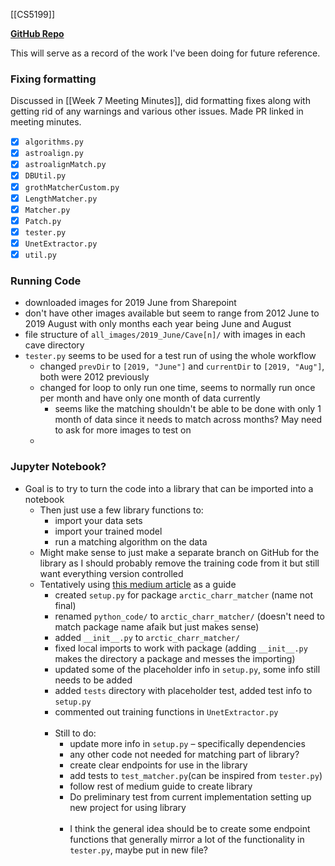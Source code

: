 [[CS5199]]

**[GitHub Repo](https://github.com/walker-herndon/arctic-charr-packaged)**

This will serve as a record of the work I've been doing for future reference.
### Fixing formatting
Discussed in [[Week 7 Meeting Minutes]], did formatting fixes along with getting rid of any warnings and various other issues. Made PR linked in meeting minutes.
- [x] `algorithms.py`
- [x] `astroalign.py`
- [x] `astroalignMatch.py`
- [x] `DBUtil.py`
- [x] `grothMatcherCustom.py`
- [x] `LengthMatcher.py`
- [x] `Matcher.py`
- [x] `Patch.py`
- [x] `tester.py`
- [x] `UnetExtractor.py`
- [x] `util.py`

### Running Code
- downloaded images for 2019 June from Sharepoint
- don't have other images available but seem to range from 2012 June to 2019 August with only months each year being June and August
- file structure of  `all_images/2019_June/Cave[n]/` with images in each cave directory
- `tester.py` seems to be used for a test run of using the whole workflow
	- changed `prevDir` to `[2019, "June"]` and `currentDir` to `[2019, "Aug"]`, both were 2012 previously
	- changed for loop to only run one time, seems to normally run once per month and have only one month of data currently
		- seems like the matching shouldn't be able to be done with only 1 month of data since it needs to match across months? May need to ask for more images to test on
	- 

### Jupyter Notebook?
- Goal is to try to turn the code into a library that can be imported into a notebook
	- Then just use a few library functions to:
		- import your data sets
		- import your trained model
		- run a matching algorithm on the data
	- Might make sense to just make a separate branch on GitHub for the library as I should probably remove the training code from it but still want everything version controlled
	- Tentatively using [this medium article](https://medium.com/analytics-vidhya/how-to-create-a-python-library-7d5aea80cc3f) as a guide
		- created `setup.py` for package `arctic_charr_matcher` (name not final)
		- renamed `python_code/` to `arctic_charr_matcher/` (doesn't need to match package name afaik but just makes sense)
		- added `__init__.py` to `arctic_charr_matcher/`
		- fixed local imports to work with package (adding `__init__.py` makes the directory a package and messes the importing)
		- updated some of the placeholder info in `setup.py`, some info still needs to be added
		- added `tests` directory with placeholder test, added test info to `setup.py`
		- commented out training functions in `UnetExtractor.py`<br><br>
		- Still to do:
			- update more info in `setup.py` – specifically dependencies
			- any other code not needed for matching part of library?
			- create clear endpoints for use in the library
			- add tests to `test_matcher.py`(can be inspired from `tester.py`)
			- follow rest of medium guide to create library
			- Do preliminary test from current implementation setting up new project for using library<br><br>
			- I think the general idea should be to create some endpoint functions that generally mirror a lot of the functionality in `tester.py`, maybe put in new file?